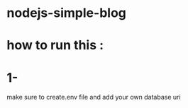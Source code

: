 ﻿# nodejs-simple-blog 

# how to run this : 

1- 
====
make sure to create.env file and add your own database uri


